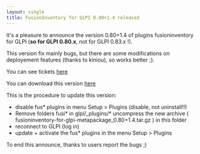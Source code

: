 ```yaml
---
layout: single
title: FusionInventory for GLPI 0.80+1.4 released
---
```


It's a pleasure to announce the version 0.80+1.4 of plugins fusioninventory for GLPI (<strong>so for GLPI 0.80.x</strong>, not for GLPI 0.83.x !).

This version fix mainly bugs, but there are some modifications on deployement features (thanks to kiniou), so works better ;).

You can see tickets <a title="here" href="http://forge.fusioninventory.org/versions/129">here</a>

You can download this version <a title="here" href="http://forge.fusioninventory.org/attachments/download/644/fusioninventory-for-glpi-metapackage_0.80+1.4.tar.gz">here</a>

This is the procedure to update this version:

* disable fus* plugins in menu Setup > Plugins (disable, not uninstall!!)
* Remove folders fusi* in glpi/_plugins/* uncompress the new archive ( fusioninventory-for-glpi-metapackage_0.80+1.4.tar.gz ) in this folder
* reconnect to GLPI (log in)
* update + activate the fus* plugins in the menu Setup > Plugins

To end this announce, thanks to users report the bugs ;)
